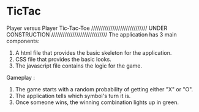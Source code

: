 # TicTac
Player versus Player Tic-Tac-Toe
///////////////////////////// 
UNDER CONSTRUCTION
/////////////////////////////
The application has 3 main components: 

1. A html file that provides the basic skeleton for the application.
2. CSS file that provides the basic looks.
3. The javascript file contains the logic for the game. 


Gameplay :

1. The game starts with a random probability of getting either "X" or "O".
2. The application tells which symbol's turn it is.
3. Once someone wins, the winning combination lights up in green.
